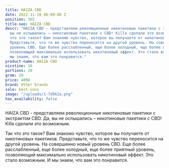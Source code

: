 ```yaml
---
title: HAIZA CBD
date: 2022-11-10 06:09:00 Z
position: 365
title-seo: HAIZA CBD
descr: "HAIZA CBD - представляем революционные никотиновые пакетики с экстрактом CBD.\nДа,
  вы не ослышались – никотиновые пакетики с CBD! Killa сделали это возможным. \n\nТак
  что это такое? Вам знакомо чувство, которое вы получаете от никотиновых пакетиков.
  Представьте, что то же чувство переносится на другой уровень. На совершенно новый
  уровень CBD. Еще более расслабленный, еще более холодный, еще более приятный уровень,
  позволяющий максимально использовать никотиновый эффект. Это стало возможным. И
  мы знаем, что вам это понравится."
product-name: HAIZA CBD
nicotine: 16
portions: 20
gram: 20
price: 4000
brand: Other brands
sale: best-snus
image: "/uploads/1-7d962a.png"
has_availability: false
---
```


HAIZA CBD - представляем революционные никотиновые пакетики с экстрактом CBD.
Да, вы не ослышались – никотиновые пакетики с CBD! Killa сделали это возможным. 

Так что это такое? Вам знакомо чувство, которое вы получаете от никотиновых пакетиков. Представьте, что то же чувство переносится на другой уровень. На совершенно новый уровень CBD. Еще более расслабленный, еще более холодный, еще более приятный уровень, позволяющий максимально использовать никотиновый эффект. Это стало возможным. И мы знаем, что вам это понравится.